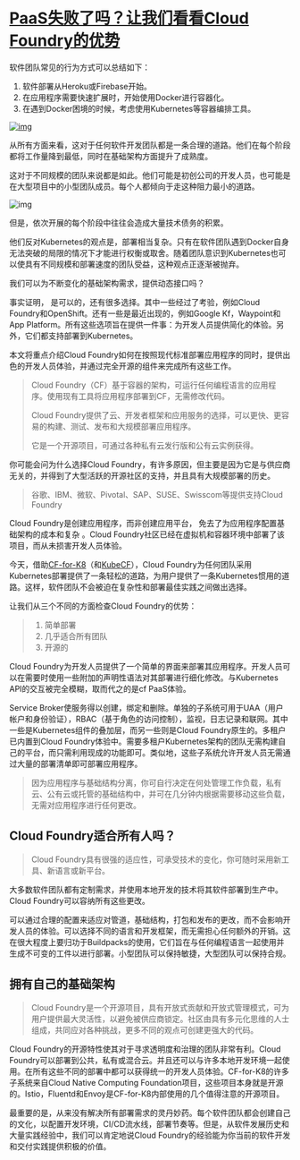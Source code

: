 # [PaaS失败了吗？让我们看看Cloud Foundry的优势](https://www.kubernetes.org.cn/8726.html)



软件团队常见的行为方式可以总结如下：

1. 软件部署从Heroku或Firebase开始。
2. 在应用程序需要快速扩展时，开始使用Docker进行容器化。
3. 在遇到Docker困境的时候，考虑使用Kubernetes等容器编排工具。

[![img](https://cdn.thenewstack.io/media/2020/12/5105a24a-image011.jpg)](https://cdn.thenewstack.io/media/2020/12/5105a24a-image011.jpg)

从所有方面来看，这对于任何软件开发团队都是一条合理的道路。他们在每个阶段都将工作量降到最低，同时在基础架构方面提升了成熟度。

这对于不同规模的团队来说都是如此。他们可能是初创公司的开发人员，也可能是在大型项目中的小型团队成员。每个人都倾向于走这种阻力最小的道路。

![img](https://www.kubernetes.org.cn/img/2020/12/539697d8-image012.jpg)

但是，依次开展的每个阶段中往往会造成大量技术债务的积累。

他们反对Kubernetes的观点是，部署相当复杂。只有在软件团队遇到Docker自身无法突破的局限的情况下才能进行权衡或取舍。随着团队意识到Kubernetes也可以使具有不同规模和部署速度的团队受益，这种观点正逐渐被抛弃。

我们可以为不断变化的基础架构需求，提供动态接口吗？

事实证明， 是可以的，还有很多选择。其中一些经过了考验，例如Cloud  Foundry和OpenShift。还有一些是最近出现的，例如Google Kf，Waypoint和App  Platform。所有这些选项旨在提供一件事：为开发人员提供简化的体验。另外，它们都支持部署到Kubernetes。

本文将重点介绍Cloud Foundry如何在按照现代标准部署应用程序的同时，提供出色的开发人员体验，并通过完全开源的组件来完成所有这些工作。

> Cloud Foundry（CF）基于容器的架构，可运行任何编程语言的应用程序。使用现有工具将应用程序部署到CF，无需修改代码。
>
> Cloud Foundry提供了云、开发者框架和应用服务的选择，可以更快、更容易的构建、测试、发布和大规模部署应用程序。
>
> 它是一个开源项目，可通过各种私有云发行版和公有云实例获得。

你可能会问为什么选择Cloud Foundry，有许多原因，但主要是因为它是与供应商无关的，并得到了大型活跃的开源社区的支持，并且具有大规模部署的历史。

> 谷歌、IBM、微软、Pivotal、SAP、SUSE、Swisscom等提供支持Cloud Foundry

Cloud Foundry是创建应用程序，而非创建应用平台， 免去了为应用程序配置基础架构的成本和复杂 。Cloud Foundry社区已经在虚拟机和容器环境中部署了该项目，而从未损害开发人员体验。

今天，借助[CF-for-K8](http://cf-for-k8s.io/)（和[KubeCF](https://kubecf.io/)），Cloud Foundry为任何团队采用Kubernetes部署提供了一条轻松的道路，为用户提供了一条Kubernetes惯用的道路。这样，软件团队不会被迫在复杂性和部署最佳实践之间做出选择。

让我们从三个不同的方面检查Cloud Foundry的优势：

> 1. 简单部署
> 2. 几乎适合所有团队
> 3. 开源的

Cloud Foundry为开发人员提供了一个简单的界面来部署其应用程序。开发人员可以在需要时使用一些附加的声明性语法对其部署进行细化修改。与Kubernetes API的交互被完全模糊，取而代之的是cf PaaS体验。

Service  Broker使服务得以创建，绑定和删除。单独的子系统可用于UAA（用户帐户和身份验证），RBAC（基于角色的访问控制），监视，日志记录和联网。其中一些是Kubernetes组件的叠加层，而另一些则是Cloud Foundry原生的。多租户已内置到Cloud  Foundry体验中。需要多租户Kubernetes架构的团队无需构建自己的平台，而只需利用现成的功能即可。类似地，这些子系统允许开发人员无需通过大量的部署清单即可部署应用程序。

> 因为应用程序与基础结构分离，你可自行决定在何处管理工作负载，私有云、公有云或托管的基础结构中，并可在几分钟内根据需要移动这些负载，无需对应用程序进行任何更改。

## Cloud Foundry适合所有人吗？

> Cloud Foundry具有很强的适应性，可承受技术的变化，你可随时采用新工具、新语言或新平台。

大多数软件团队都有定制需求，并使用本地开发的技术将其软件部署到生产中。Cloud Foundry可以容纳所有这些更改。

可以通过合理的配置来适应对管道，基础结构，打包和发布的更改，而不会影响开发人员的体验。可以选择不同的语言和开发框架，而无需担心任何额外的开销。这在很大程度上要归功于Buildpacks的使用，它们旨在与任何编程语言一起使用并生成不可变的工件以进行部署。小型团队可以保持敏捷，大型团队可以保持合规。

## 拥有自己的基础架构

> Cloud Foundry是一个开源项目，具有开放式贡献和开放式管理模式，可为用户提供最大灵活性，以避免被供应商锁定。社区由具有多元化思维的人士组成，共同应对各种挑战，更多不同的观点可创建更强大的代码。

Cloud Foundry的开源特性使其对于寻求透明度和治理的团队非常有利。Cloud  Foundry可以部署到公共，私有或混合云。并且还可以与许多本地开发环境一起使用。在所有这些不同的部署中都可以获得统一的开发人员体验。CF-for-K8的许多子系统来自Cloud Native Computing  Foundation项目，这些项目本身就是开源的。Istio，Fluentd和Envoy是CF-for-K8内部使用的几个值得注意的开源项目。

最重要的是，从来没有解决所有部署需求的灵丹妙药。每个软件团队都会创建自己的文化，以配置开发环境，CI/CD流水线，部署节奏等。但是，从软件发展历史和大量实践经验中，我们可以肯定地说Cloud Foundry的经验能为你当前的软件开发和交付实践提供积极的价值。
